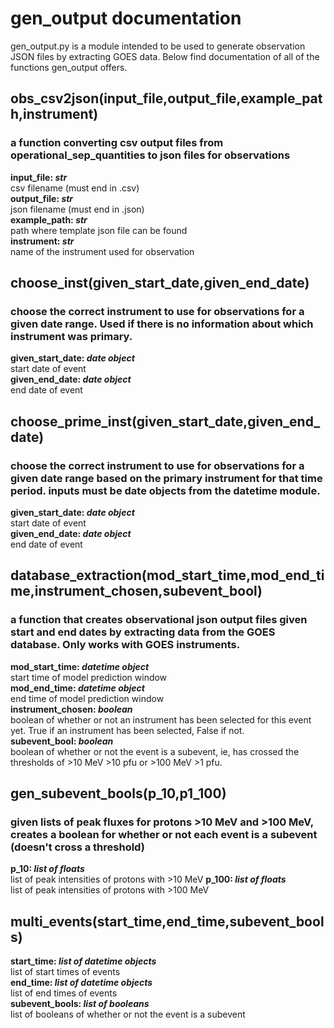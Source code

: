# gen_output documentation

gen_output.py is a module intended to be used to generate observation JSON files by extracting GOES data.
Below find documentation of all of the functions gen_output offers.

## obs_csv2json(input_file,output_file,example_path,instrument)
### a function converting csv output files from operational_sep_quantities to json files for observations
**input_file: *str***  
  csv filename (must end in .csv)  
**output_file: *str***  
  json filename (must end in .json)  
**example_path: *str***  
  path where template json file can be found  
**instrument: *str***  
  name of the instrument used for observation  
  
## choose_inst(given_start_date,given_end_date)
### choose the correct instrument to use for observations for a given date range. Used if there is no information about which instrument was primary.
**given_start_date: *date object***  
  start date of event  
**given_end_date: *date object***  
  end date of event  
  
## choose_prime_inst(given_start_date,given_end_date)
### choose the correct instrument to use for observations for a given date range based on the primary instrument for that time period. inputs must be date objects from the datetime module.
**given_start_date: *date object***  
  start date of event  
**given_end_date: *date object***  
  end date of event  

## database_extraction(mod_start_time,mod_end_time,instrument_chosen,subevent_bool)
### a function that creates observational json output files given start and end dates by extracting data from the GOES database. Only works with GOES instruments.
**mod_start_time: *datetime object***  
  start time of model prediction window  
**mod_end_time: *datetime object***  
  end time of model prediction window  
**instrument_chosen: *boolean***  
  boolean of whether or not an instrument has been selected for this event yet. True if an instrument has been selected, False if not.  
**subevent_bool: *boolean***  
  boolean of whether or not the event is a subevent, ie, has crossed the thresholds of >10 MeV >10 pfu or >100 MeV >1 pfu.  

## gen_subevent_bools(p_10,p1_100)
### given lists of peak fluxes for protons >10 MeV and >100 MeV, creates a boolean for whether or not each event is a subevent (doesn't cross a threshold)
**p_10: *list of floats***  
  list of peak intensities of protons with >10 MeV
**p_100: *list of floats***  
  list of peak intensities of protons with >100 MeV  

## multi_events(start_time,end_time,subevent_bools)
**start_time: *list of datetime objects***  
  list of start times of events  
**end_time: *list of datetime objects***  
  list of end times of events  
**subevent_bools: *list of booleans***  
  list of booleans of whether or not the event is a subevent 
